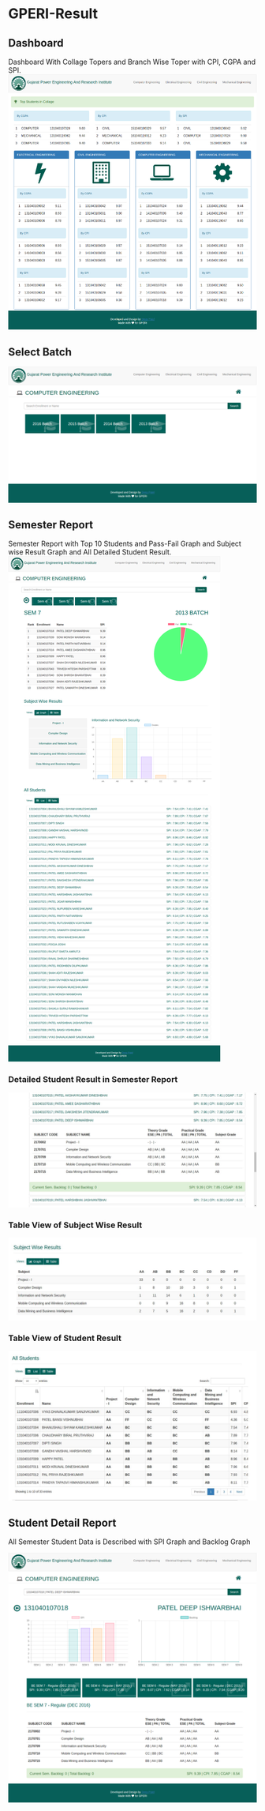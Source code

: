 # GPERI-Result

## Dashboard 
Dashboard With Collage Topers and Branch Wise Toper with CPI, CGPA and SPI.
![Alt text](https://github.com/deeppatel234/GPERI-Result/blob/master/ScreenShot/Dashboard.png)

## Select Batch
![Alt text](https://github.com/deeppatel234/GPERI-Result/blob/master/ScreenShot/Batch%20Selector.png)

## Semester Report 
Semester Report with Top 10 Students and Pass-Fail Graph and Subject wise Result Graph and All Detailed Student Result. 
![Alt text](https://github.com/deeppatel234/GPERI-Result/blob/master/ScreenShot/Semester%20Report.png)

### Detailed Student Result in Semester Report
![Alt text](https://github.com/deeppatel234/GPERI-Result/blob/master/ScreenShot/Detail%20Student%20Result.jpg)

### Table View of Subject Wise Result
![Alt text](https://github.com/deeppatel234/GPERI-Result/blob/master/ScreenShot/Subject%20Table%20View.jpg)

### Table View of Student Result
![Alt text](https://github.com/deeppatel234/GPERI-Result/blob/master/ScreenShot/Student%20Table%20View.jpg)

## Student Detail Report

All Semester Student Data is Described with SPI Graph and Backlog Graph 

![Alt text](https://github.com/deeppatel234/GPERI-Result/blob/master/ScreenShot/Student%20Resport.png)
